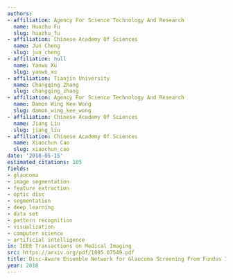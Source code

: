 ```yaml
---
authors:
- affiliation: Agency For Science Technology And Research
  name: Huazhu Fu
  slug: huazhu_fu
- affiliation: Chinese Academy Of Sciences
  name: Jun Cheng
  slug: jun_cheng
- affiliation: null
  name: Yanwu Xu
  slug: yanwu_xu
- affiliation: Tianjin University
  name: Changqing Zhang
  slug: changqing_zhang
- affiliation: Agency For Science Technology And Research
  name: Damon Wing Kee Wong
  slug: damon_wing_kee_wong
- affiliation: Chinese Academy Of Sciences
  name: Jiang Liu
  slug: jiang_liu
- affiliation: Chinese Academy Of Sciences
  name: Xiaochun Cao
  slug: xiaochun_cao
date: '2018-05-15'
estimated_citations: 105
fields:
- glaucoma
- image segmentation
- feature extraction
- optic disc
- segmentation
- deep learning
- data set
- pattern recognition
- visualization
- computer science
- artificial intelligence
in: IEEE Transactions on Medical Imaging
src: https://arxiv.org/pdf/1805.07549.pdf
title: Disc-Aware Ensemble Network for Glaucoma Screening From Fundus Image
year: 2018
---
```

